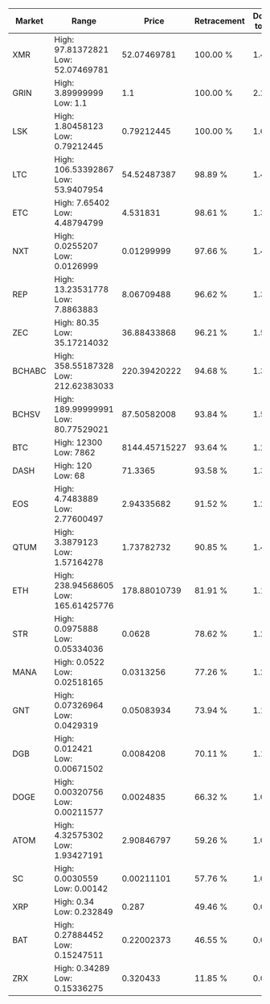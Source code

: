 | Market | Range | Price| Retracement | Doubles to 50% |
| --- | --- | --- | --- | --- |
| XMR | High: 97.81372821<br />Low: 52.07469781 | 52.07469781 | 100.00 % | 1.44 |
| GRIN | High: 3.89999999<br />Low: 1.1 | 1.1 | 100.00 % | 2.27 |
| LSK | High: 1.80458123<br />Low: 0.79212445 | 0.79212445 | 100.00 % | 1.64 |
| LTC | High: 106.53392867<br />Low: 53.9407954 | 54.52487387 | 98.89 % | 1.47 |
| ETC | High: 7.65402<br />Low: 4.48794799 | 4.531831 | 98.61 % | 1.34 |
| NXT | High: 0.0255207<br />Low: 0.0126999 | 0.01299999 | 97.66 % | 1.47 |
| REP | High: 13.23531778<br />Low: 7.8863883 | 8.06709488 | 96.62 % | 1.31 |
| ZEC | High: 80.35<br />Low: 35.17214032 | 36.88433868 | 96.21 % | 1.57 |
| BCHABC | High: 358.55187328<br />Low: 212.62383033 | 220.39420222 | 94.68 % | 1.30 |
| BCHSV | High: 189.99999991<br />Low: 80.77529021 | 87.50582008 | 93.84 % | 1.55 |
| BTC | High: 12300<br />Low: 7862 | 8144.45715227 | 93.64 % | 1.24 |
| DASH | High: 120<br />Low: 68 | 71.3365 | 93.58 % | 1.32 |
| EOS | High: 4.7483889<br />Low: 2.77600497 | 2.94335682 | 91.52 % | 1.28 |
| QTUM | High: 3.3879123<br />Low: 1.57164278 | 1.73782732 | 90.85 % | 1.43 |
| ETH | High: 238.94568605<br />Low: 165.61425776 | 178.88010739 | 81.91 % | 1.13 |
| STR | High: 0.0975888<br />Low: 0.05334036 | 0.0628 | 78.62 % | 1.20 |
| MANA | High: 0.0522<br />Low: 0.02518165 | 0.0313256 | 77.26 % | 1.24 |
| GNT | High: 0.07326964<br />Low: 0.0429319 | 0.05083934 | 73.94 % | 1.14 |
| DGB | High: 0.012421<br />Low: 0.00671502 | 0.0084208 | 70.11 % | 1.14 |
| DOGE | High: 0.00320756<br />Low: 0.00211577 | 0.0024835 | 66.32 % | 1.07 |
| ATOM | High: 4.32575302<br />Low: 1.93427191 | 2.90846797 | 59.26 % | 1.08 |
| SC | High: 0.0030559<br />Low: 0.00142 | 0.00211101 | 57.76 % | 1.06 |
| XRP | High: 0.34<br />Low: 0.232849 | 0.287 | 49.46 % | 0.00 |
| BAT | High: 0.27884452<br />Low: 0.15247511 | 0.22002373 | 46.55 % | 0.00 |
| ZRX | High: 0.34289<br />Low: 0.15336275 | 0.320433 | 11.85 % | 0.00 |

